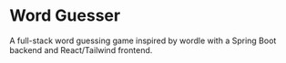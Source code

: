 # Word Guesser 

A full-stack word guessing game inspired by wordle with a Spring Boot backend and React/Tailwind frontend.
